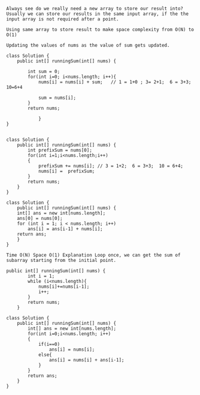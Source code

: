
<!-- Runtime: 0 ms, faster than 100.00%  -->

``Always see do we really need a new array to store our result into? Usually we can store our results in the same input array, if the the input array is not required after a point.``

``Using same array to store result to make space complexity from O(N) to O(1)``

``Updating the values of nums as the value of sum gets updated.``

```
class Solution {
    public int[] runningSum(int[] nums) {
       
        int sum = 0;
        for(int i=0; i<nums.length; i++){
            nums[i] = nums[i] + sum;   // 1 = 1+0 ; 3= 2+1;  6 = 3+3;  10=6+4 
           
            sum = nums[i];
        }
        return nums;
       
            }
}
```


```

class Solution {
    public int[] runningSum(int[] nums) {
        int prefixSum = nums[0];
        for(int i=1;i<nums.length;i++)
        {
            prefixSum += nums[i]; // 3 = 1+2;  6 = 3+3;  10 = 6+4;
            nums[i] =  prefixSum;
        }
        return nums;
    }
}
```
```
class Solution {
    public int[] runningSum(int[] nums) {
    int[] ans = new int[nums.length];
    ans[0] = nums[0];
    for (int i = 1; i < nums.length; i++)
        ans[i] = ans[i-1] + nums[i];
    return ans;
    }
}
```
``Time O(N)
Space O(1)
Explanation
Loop once, we can get the sum of subarray starting from the initial point.
``
```
public int[] runningSum(int[] nums) {
        int i = 1;
        while (i<nums.length){
            nums[i]+=nums[i-1];
            i++;
        }
        return nums;
    }

```
```
class Solution {
    public int[] runningSum(int[] nums) {
        int[] ans = new int[nums.length];
        for(int i=0;i<nums.length; i++)
        {
            if(i==0)
                ans[i] = nums[i];
            else{
                ans[i] = nums[i] + ans[i-1];
            }
        }
        return ans;
    }
}
```